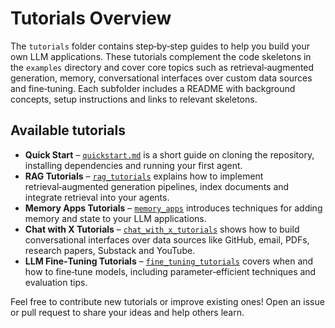 # Tutorials Overview

The `tutorials` folder contains step‑by‑step guides to help you build your own
LLM applications.  These tutorials complement the code skeletons in the
`examples` directory and cover core topics such as retrieval‑augmented
generation, memory, conversational interfaces over custom data sources and
fine‑tuning.  Each subfolder includes a README with background concepts,
setup instructions and links to relevant skeletons.

## Available tutorials

- **Quick Start** – [`quickstart.md`](quickstart.md) is a short guide on
  cloning the repository, installing dependencies and running your first
  agent.
- **RAG Tutorials** – [`rag_tutorials`](rag_tutorials) explains how to
  implement retrieval‑augmented generation pipelines, index documents and
  integrate retrieval into your agents.
- **Memory Apps Tutorials** – [`memory_apps`](memory_apps) introduces
  techniques for adding memory and state to your LLM applications.
- **Chat with X Tutorials** – [`chat_with_x_tutorials`](chat_with_x_tutorials)
  shows how to build conversational interfaces over data sources like
  GitHub, email, PDFs, research papers, Substack and YouTube.
- **LLM Fine‑Tuning Tutorials** – [`fine_tuning_tutorials`](fine_tuning_tutorials)
  covers when and how to fine‑tune models, including parameter‑efficient
  techniques and evaluation tips.

Feel free to contribute new tutorials or improve existing ones!  Open an
issue or pull request to share your ideas and help others learn.
